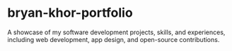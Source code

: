 # bryan-khor-portfolio
A showcase of my software development projects, skills, and experiences, including web development, app design, and open-source contributions.
